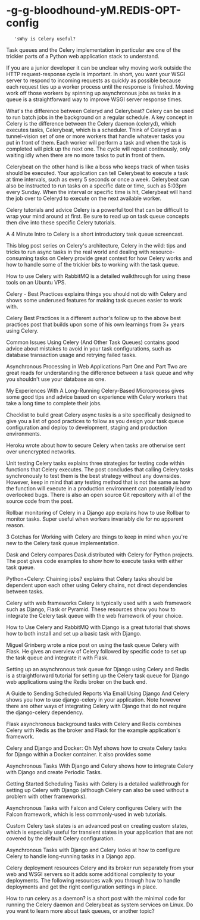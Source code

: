 # -g-g-bloodhound-yM.REDIS-OPT-config



       'sWhy is Celery useful?
Task queues and the Celery implementation in particular are one of the trickier parts of a Python web application stack to understand.

If you are a junior developer it can be unclear why moving work outside the HTTP request-response cycle is important. In short, you want your WSGI server to respond to incoming requests as quickly as possible because each request ties up a worker process until the response is finished. Moving work off those workers by spinning up asynchronous jobs as tasks in a queue is a straightforward way to improve WSGI server response times.

What's the difference between Celeryd and Celerybeat?
Celery can be used to run batch jobs in the background on a regular schedule. A key concept in Celery is the difference between the Celery daemon (celeryd), which executes tasks, Celerybeat, which is a scheduler. Think of Celeryd as a tunnel-vision set of one or more workers that handle whatever tasks you put in front of them. Each worker will perform a task and when the task is completed will pick up the next one. The cycle will repeat continously, only waiting idly when there are no more tasks to put in front of them.

Celerybeat on the other hand is like a boss who keeps track of when tasks should be executed. Your application can tell Celerybeat to execute a task at time intervals, such as every 5 seconds or once a week. Celerybeat can also be instructed to run tasks on a specific date or time, such as 5:03pm every Sunday. When the interval or specific time is hit, Celerybeat will hand the job over to Celeryd to execute on the next available worker.

Celery tutorials and advice
Celery is a powerful tool that can be difficult to wrap your mind around at first. Be sure to read up on task queue concepts then dive into these specific Celery tutorials.

A 4 Minute Intro to Celery is a short introductory task queue screencast.

This blog post series on Celery's architecture, Celery in the wild: tips and tricks to run async tasks in the real world and dealing with resource-consuming tasks on Celery provide great context for how Celery works and how to handle some of the trickier bits to working with the task queue.

How to use Celery with RabbitMQ is a detailed walkthrough for using these tools on an Ubuntu VPS.

Celery - Best Practices explains things you should not do with Celery and shows some underused features for making task queues easier to work with.

Celery Best Practices is a different author's follow up to the above best practices post that builds upon some of his own learnings from 3+ years using Celery.

Common Issues Using Celery (And Other Task Queues) contains good advice about mistakes to avoid in your task configurations, such as database transaction usage and retrying failed tasks.

Asynchronous Processing in Web Applications Part One and Part Two are great reads for understanding the difference between a task queue and why you shouldn't use your database as one.

My Experiences With A Long-Running Celery-Based Microprocess gives some good tips and advice based on experience with Celery workers that take a long time to complete their jobs.

Checklist to build great Celery async tasks is a site specifically designed to give you a list of good practices to follow as you design your task queue configuration and deploy to development, staging and production environments.

Heroku wrote about how to secure Celery when tasks are otherwise sent over unencrypted networks.

Unit testing Celery tasks explains three strategies for testing code within functions that Celery executes. The post concludes that calling Celery tasks synchronously to test them is the best strategy without any downsides. However, keep in mind that any testing method that is not the same as how the function will execute in a production environment can potentially lead to overlooked bugs. There is also an open source Git repository with all of the source code from the post.

Rollbar monitoring of Celery in a Django app explains how to use Rollbar to monitor tasks. Super useful when workers invariably die for no apparent reason.

3 Gotchas for Working with Celery are things to keep in mind when you're new to the Celery task queue implementation.

Dask and Celery compares Dask.distributed with Celery for Python projects. The post gives code examples to show how to execute tasks with either task queue.

Python+Celery: Chaining jobs? explains that Celery tasks should be dependent upon each other using Celery chains, not direct dependencies between tasks.

Celery with web frameworks
Celery is typically used with a web framework such as Django, Flask or Pyramid. These resources show you how to integrate the Celery task queue with the web framework of your choice.

How to Use Celery and RabbitMQ with Django is a great tutorial that shows how to both install and set up a basic task with Django.

Miguel Grinberg wrote a nice post on using the task queue Celery with Flask. He gives an overview of Celery followed by specific code to set up the task queue and integrate it with Flask.

Setting up an asynchronous task queue for Django using Celery and Redis is a straightforward tutorial for setting up the Celery task queue for Django web applications using the Redis broker on the back end.

A Guide to Sending Scheduled Reports Via Email Using Django And Celery shows you how to use django-celery in your application. Note however there are other ways of integrating Celery with Django that do not require the django-celery dependency.

Flask asynchronous background tasks with Celery and Redis combines Celery with Redis as the broker and Flask for the example application's framework.

Celery and Django and Docker: Oh My! shows how to create Celery tasks for Django within a Docker container. It also provides some

Asynchronous Tasks With Django and Celery shows how to integrate Celery with Django and create Periodic Tasks.

Getting Started Scheduling Tasks with Celery is a detailed walkthrough for setting up Celery with Django (although Celery can also be used without a problem with other frameworks).

Asynchronous Tasks with Falcon and Celery configures Celery with the Falcon framework, which is less commonly-used in web tutorials.

Custom Celery task states is an advanced post on creating custom states, which is especially useful for transient states in your application that are not covered by the default Celery configuration.

Asynchronous Tasks with Django and Celery looks at how to configure Celery to handle long-running tasks in a Django app.

Celery deployment resources
Celery and its broker run separately from your web and WSGI servers so it adds some additional complexity to your deployments. The following resources walk you through how to handle deployments and get the right configuration settings in place.

How to run celery as a daemon? is a short post with the minimal code for running the Celery daemon and Celerybeat as system services on Linux.
Do you want to learn more about task queues, or another topic?
